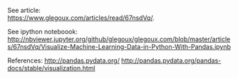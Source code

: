 See article:  
https://www.glegoux.com/articles/read/67nsdVq/.

See ipython noteboook:  
http://nbviewer.jupyter.org/github/glegoux/glegoux.com/blob/master/articles/67nsdVq/Visualize-Machine-Learning-Data-in-Python-With-Pandas.ipynb

References:
http://pandas.pydata.org/
http://pandas.pydata.org/pandas-docs/stable/visualization.html
